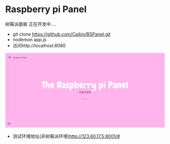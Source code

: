 # Raspberry pi Panel
树莓派面板
正在开发中....
- git clone https://github.com/Caibiy/BSPanel.git
- nodemon app.js
- 访问http://localhost:8080

![Raspberry pi Panel](./screen.png)
- 测试环境地址(非树莓派环境)http://123.60.17.5:8001/#
